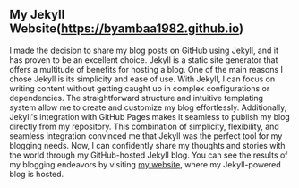 
## My Jekyll Website(https://byambaa1982.github.io)

I made the decision to share my blog posts on GitHub using Jekyll, and it has proven to be an excellent choice. Jekyll is a static site generator that offers a multitude of benefits for hosting a blog. One of the main reasons I chose Jekyll is its simplicity and ease of use. With Jekyll, I can focus on writing content without getting caught up in complex configurations or dependencies. The straightforward structure and intuitive templating system allow me to create and customize my blog effortlessly. Additionally, Jekyll's integration with GitHub Pages makes it seamless to publish my blog directly from my repository. This combination of simplicity, flexibility, and seamless integration convinced me that Jekyll was the perfect tool for my blogging needs. Now, I can confidently share my thoughts and stories with the world through my GitHub-hosted Jekyll blog. 
You can see the results of my blogging endeavors by visiting [my website](https://byambaa1982.github.io), where my Jekyll-powered blog is hosted.




